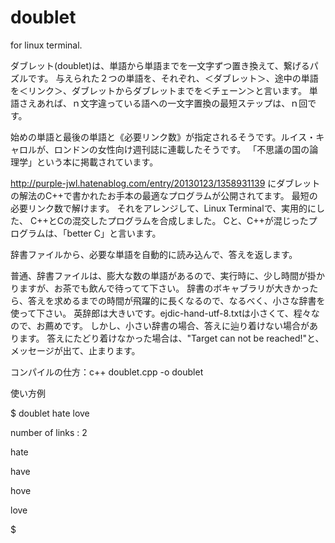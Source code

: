 # doublet

for linux terminal.

ダブレット(doublet)は、単語から単語までを一文字ずつ置き換えて、繋げるパズルです。
与えられた２つの単語を、それぞれ、＜ダブレット＞、途中の単語を＜リンク＞、ダブレットからダブレットまでを＜チェーン＞と言います。
単語さえあれば、ｎ文字違っている語への一文字置換の最短ステップは、ｎ回です。

始めの単語と最後の単語と《必要リンク数》が指定されるそうです。ルイス・キャロルが、ロンドンの女性向け週刊誌に連載したそうです。
「不思議の国の論理学」という本に掲載されています。

http://purple-jwl.hatenablog.com/entry/20130123/1358931139
にダブレットの解法のC++で書かれたお手本の最適なプログラムが公開されてます。
最短の必要リンク数で解けます。
それをアレンジして、Linux Terminalで、実用的にした、
C++とCの混交したプログラムを合成しました。
Cと、C++が混じったプログラムは、「better C」と言います。

辞書ファイルから、必要な単語を自動的に読み込んで、答えを返します。

普通、辞書ファイルは、膨大な数の単語があるので、実行時に、少し時間が掛かりますが、お茶でも飲んで待ってて下さい。
辞書のボキャブラリが大きかったら、答えを求めるまでの時間が飛躍的に長くなるので、なるべく、小さな辞書を使って下さい。
英辞郎は大きいです。ejdic-hand-utf-8.txtは小さくて、程々なので、お薦めです。
しかし、小さい辞書の場合、答えに辿り着けない場合があります。
答えにたどり着けなかった場合は、"Target can not be reached!"と、メッセージが出て、止まります。

コンパイルの仕方：c++ doublet.cpp -o doublet

使い方例

$ doublet hate love

number of links : 2

hate

have

hove

love

$
